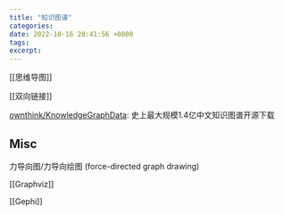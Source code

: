 ```yaml
---
title: "知识图谱"
categories: 
date: 2022-10-16 20:41:56 +0800
tags: 
excerpt: 
---
```



[[思维导图]]

[[双向链接]]

[ownthink/KnowledgeGraphData](https://github.com/ownthink/KnowledgeGraphData): 史上最大规模1.4亿中文知识图谱开源下载

## Misc


力导向图/力导向绘图 (force-directed graph drawing)

[[Graphviz]]

[[Gephi]]




